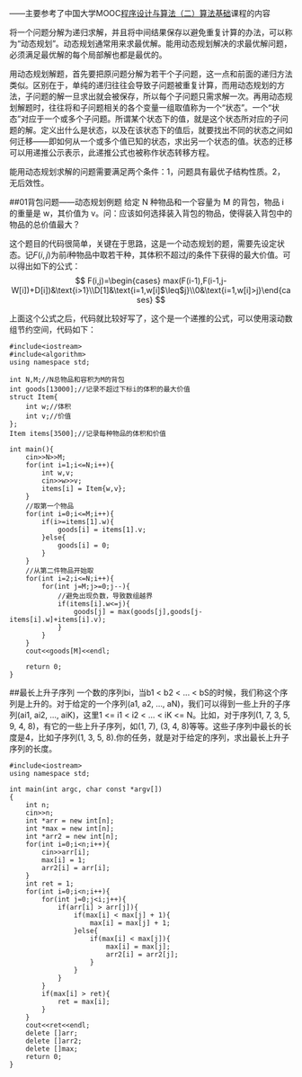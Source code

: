 ——主要参考了中国大学MOOC[程序设计与算法（二）算法基础](https://www.icourse163.org/course/PKU-1001894005)课程的内容 

将一个问题分解为递归求解，并且将中间结果保存以避免重复计算的办法，可以称为“动态规划”。动态规划通常用来求最优解。能用动态规划解决的求最优解问题，必须满足最优解的每个局部解也都是最优的。

用动态规划解题，首先要把原问题分解为若干个子问题，这一点和前面的递归方法类似。区别在于，单纯的递归往往会导致子问题被重复计算，而用动态规划的方法，子问题的解一旦求出就会被保存，所以每个子问题只需求解一次。再用动态规划解题时，往往将和子问题相关的各个变量一组取值称为一个“状态”。一个“状态”对应于一个或多个子问题。所谓某个状态下的值，就是这个状态所对应的子问题的解。定义出什么是状态，以及在该状态下的值后，就要找出不同的状态之间如何迁移——即如何从一个或多个值已知的状态，求出另一个状态的值。状态的迁移可以用递推公示表示，此递推公式也被称作状态转移方程。

 能用动态规划求解的问题需要满足两个条件：1，问题具有最优子结构性质。2，无后效性。

##01背包问题——动态规划例题
 给定 N 种物品和一个容量为 M 的背包，物品 i 的重量是 w，其价值为 v。问：应该如何选择装入背包的物品，使得装入背包中的物品的总价值最大？

这个题目的代码很简单，关键在于思路，这是一个动态规划的题，需要先设定状态。记$F(i,j)$为前$i$种物品中取若干种，其体积不超过$j$的条件下获得的最大价值。可以得出如下的公式：
$$
F(i,j)=\begin{cases} max(F(i-1),F(i-1,j-W[i])+D[i])&\text{i>1}\\D[1]&\text{i=1,w[i]$\leq$j}\\0&\text{i=1,w[i]>j}\end{cases}
$$
 
上面这个公式之后，代码就比较好写了，这个是一个递推的公式，可以使用滚动数组节约空间，代码如下：
```
#include<iostream>
#include<algorithm>
using namespace std;

int N,M;//N总物品和容积为M的背包
int goods[13000];//记录不超过下标i的体积的最大价值
struct Item{
	int w;//体积
	int v;//价值
};
Item items[3500];//记录每种物品的体积和价值

int main(){
	cin>>N>>M;
	for(int i=1;i<=N;i++){
		int w,v;
		cin>>w>>v;
		items[i] = Item{w,v};
	}
	//取第一个物品
	for(int i=0;i<=M;i++){
		if(i>=items[1].w){
			goods[i] = items[1].v;
		}else{
			goods[i] = 0;
		}
	}
	//从第二件物品开始取
	for(int i=2;i<=N;i++){
		for(int j=M;j>=0;j--){
			//避免出现负数，导致数组越界
			if(items[i].w<=j){
				goods[j] = max(goods[j],goods[j-items[i].w]+items[i].v);
			}
		}
	}
	cout<<goods[M]<<endl;
	
	return 0;
}
```
##最长上升子序列
一个数的序列bi，当b1 < b2 < ... < bS的时候，我们称这个序列是上升的。对于给定的一个序列(a1, a2, ..., aN)，我们可以得到一些上升的子序列(ai1, ai2, ..., aiK)，这里1 <= i1 < i2 < ... < iK <= N。比如，对于序列(1, 7, 3, 5, 9, 4, 8)，有它的一些上升子序列，如(1, 7), (3, 4, 8)等等。这些子序列中最长的长度是4，比如子序列(1, 3, 5, 8).你的任务，就是对于给定的序列，求出最长上升子序列的长度。
```
#include<iostream>
using namespace std;

int main(int argc, char const *argv[])
{
    int n;
    cin>>n;
    int *arr = new int[n];
    int *max = new int[n];
    int *arr2 = new int[n];
    for(int i=0;i<n;i++){
        cin>>arr[i];
        max[i] = 1;
        arr2[i] = arr[i];
    }
    int ret = 1;
    for(int i=0;i<n;i++){
        for(int j=0;j<i;j++){
            if(arr[i] > arr[j]){
                if(max[i] < max[j] + 1){
                    max[i] = max[j] + 1;
                }else{
                    if(max[i] < max[j]){
                        max[i] = max[j];
                        arr2[i] = arr2[j];
                    }
                }
            }    
        }
        if(max[i] > ret){
            ret = max[i];
        }
    }
    cout<<ret<<endl;
    delete []arr;
    delete []arr2;
    delete []max;
    return 0;
}

```
